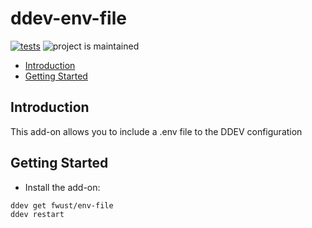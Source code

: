 # ddev-env-file <!-- omit in toc -->

[![tests](https://github.com/fwust/ddev-env-file/actions/workflows/tests.yml/badge.svg)](https://github.com/fwust/env-file/actions/workflows/tests.yml) ![project is maintained](https://img.shields.io/maintenance/yes/2024.svg)

- [Introduction](#introduction)
- [Getting Started](#getting-started)

## Introduction

This add-on allows you to include a .env file to the DDEV configuration

## Getting Started

- Install the add-on:

```shell
ddev get fwust/env-file
ddev restart
```